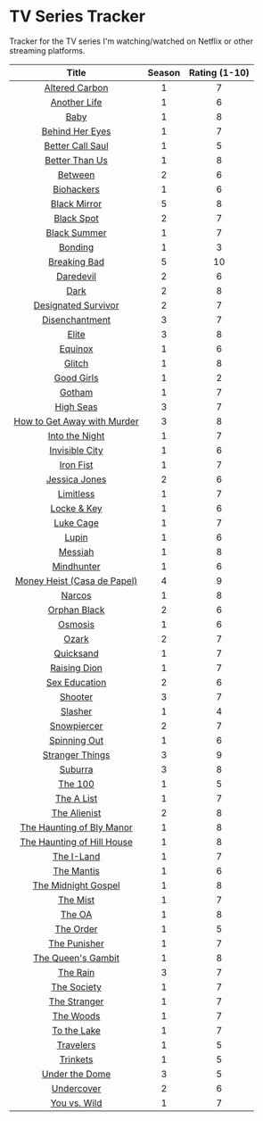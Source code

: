 # TV Series Tracker

Tracker for the TV series I'm watching/watched on Netflix or other streaming platforms.

| Title | Season | Rating (1-10) |
|:-----:|:------:|:-------------:|
| [Altered Carbon](https://www.netflix.com/title/80097140) | 1 | 7 |
| [Another Life](https://www.netflix.com/title/80236236) | 1 | 6 |
| [Baby](https://www.netflix.com/title/80211634) | 1 | 8 |
| [Behind Her Eyes](https://www.netflix.com/title/80244630) | 1 | 7 |
| [Better Call Saul](https://www.netflix.com/title/80021955) | 1 | 5 |
| [Better Than Us](https://www.netflix.com/title/81026915) | 1 | 8 |
| [Between](https://www.netflix.com/title/80022632) | 2 | 6 |
| [Biohackers](https://www.netflix.com/title/81011660) | 1 | 6 |
| [Black Mirror](https://www.netflix.com/title/70264888) | 5 | 8 |
| [Black Spot](https://www.netflix.com/title/81079046) | 2 | 7 |
| [Black Summer](https://www.netflix.com/title/80198988) | 1 | 7 |
| [Bonding](https://www.netflix.com/title/81004814) | 1 | 3 |
| [Breaking Bad](https://www.netflix.com/title/70143836) | 5 | 10 |
| [Daredevil](https://www.netflix.com/title/80018294) | 2 | 6 |
| [Dark](https://www.netflix.com/title/80100172) | 2 | 8 |
| [Designated Survivor](https://www.netflix.com/title/80113647) | 2 | 7 |
| [Disenchantment](https://www.netflix.com/title/80095697) | 3 | 7 |
| [Elite](https://www.netflix.com/title/80200942) | 3 | 8 |
| [Equinox](https://www.netflix.com/title/81075958) | 1 | 6 |
| [Glitch](https://www.netflix.com/title/80108495) | 1 | 8 |
| [Good Girls](https://www.netflix.com/title/80177342) | 1 | 2 |
| [Gotham](https://www.netflix.com/title/80020542) | 1 | 7 |
| [High Seas](https://www.netflix.com/title/80233258) | 3 | 7 |
| [How to Get Away with Murder](https://www.netflix.com/title/80024057) | 3 | 8 |
| [Into the Night](https://www.netflix.com/title/81008221) | 1 | 7 |
| [Invisible City](https://www.netflix.com/title/80217517) | 1 | 6 |
| [Iron Fist](https://www.netflix.com/title/80002612) | 1 | 7 |
| [Jessica Jones](https://www.netflix.com/title/80002311) | 2 | 6 |
| [Limitless](https://www.netflix.com/title/80065182) | 1 | 7 |
| [Locke & Key](https://www.netflix.com/title/80241239) | 1 | 6 |
| [Luke Cage](https://www.netflix.com/title/80002537) | 1 | 7 |
| [Lupin](https://www.netflix.com/title/80994082) | 1 | 6 |
| [Messiah](https://www.netflix.com/title/80117557) | 1 | 8 |
| [Mindhunter](https://www.netflix.com/title/80114855) | 1 | 6 |
| [Money Heist (Casa de Papel)](https://www.netflix.com/title/80192098) | 4 | 9 |
| [Narcos](https://www.netflix.com/title/80025172) | 1 | 8 |
| [Orphan Black](https://www.netflix.com/title/70276033) | 2 | 6 |
| [Osmosis](https://www.netflix.com/title/80189898) | 1 | 6 |
| [Ozark](https://www.netflix.com/title/80117552) | 2 | 7 |
| [Quicksand](https://www.netflix.com/title/80211703) | 1 | 7 |
| [Raising Dion](https://www.netflix.com/title/80117803) | 1 | 7 |
| [Sex Education](https://www.netflix.com/title/80197526) | 2 | 6 |
| [Shooter](https://www.netflix.com/title/80109194) | 3 | 7 |
| [Slasher](https://www.netflix.com/title/80105452) | 1 | 4 |
| [Snowpiercer](https://www.netflix.com/title/80177458) | 2 | 7 |
| [Spinning Out](https://www.netflix.com/title/80201590) | 1 | 6 |
| [Stranger Things](https://www.netflix.com/title/80057281) | 3 | 9 |
| [Suburra](https://www.netflix.com/title/80081537) | 3 | 8 |
| [The 100](https://www.netflix.com/title/70283264) | 1 | 5 |
| [The A List](https://www.netflix.com/title/80196382) | 1 | 7 |
| [The Alienist](https://www.netflix.com/title/80149395) | 2 | 8 |
| [The Haunting of Bly Manor](https://www.netflix.com/title/81237854) | 1 | 8 |
| [The Haunting of Hill House](https://www.netflix.com/title/80189221) | 1 | 8 |
| [The I-Land](https://www.netflix.com/title/80993078) | 1 | 7 |
| [The Mantis](https://www.netflix.com/title/80208337) | 1 | 6 |
| [The Midnight Gospel](https://www.netflix.com/title/80987903) | 1 | 8 |
| [The Mist](https://www.netflix.com/title/80135414) | 1 | 7 |
| [The OA](https://www.netflix.com/title/80044950) | 1 | 8 |
| [The Order](https://www.netflix.com/title/80238357) | 1 | 5 |
| [The Punisher](https://www.netflix.com/title/80117498) | 1 | 7 |
| [The Queen's Gambit](https://www.netflix.com/title/80234304) | 1 | 8 |
| [The Rain](https://www.netflix.com/title/80154610) | 3 | 7 |
| [The Society](https://www.netflix.com/title/80197989) | 1 | 7 |
| [The Stranger](https://www.netflix.com/title/81001209) | 1 | 7 |
| [The Woods](https://www.netflix.com/title/81108061) | 1 | 7 |
| [To the Lake](https://www.netflix.com/title/81302258) | 1 | 7 |
| [Travelers](https://www.netflix.com/title/80105699) | 1 | 5 |
| [Trinkets](https://www.netflix.com/title/80230561) | 1 | 5 |
| [Under the Dome](https://www.netflix.com/title/70280925) | 3 | 5 |
| [Undercover](https://www.netflix.com/title/80225312) | 2 | 6 |
| [You vs. Wild](https://www.netflix.com/title/80227574) | 1 | 7 |
